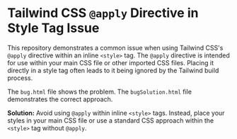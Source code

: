 # Tailwind CSS `@apply` Directive in Style Tag Issue

This repository demonstrates a common issue when using Tailwind CSS's `@apply` directive within an inline `<style>` tag.  The `@apply` directive is intended for use within your main CSS file or other imported CSS files.  Placing it directly in a style tag often leads to it being ignored by the Tailwind build process. 

The `bug.html` file shows the problem. The `bugSolution.html` file demonstrates the correct approach.

**Solution:** Avoid using `@apply` within inline `<style>` tags.  Instead, place your styles in your main CSS file or use a standard CSS approach within the `<style>` tag without `@apply`.